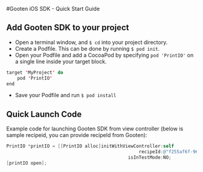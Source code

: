 #Gooten iOS SDK - Quick Start Guide

## Add Gooten SDK to your project

- Open a terminal window, and ```$ cd``` into your project directory.
- Create a Podfile. This can be done by running ```$ pod init```.
- Open your Podfile and add a CocoaPod by specifying ```pod 'PrintIO'``` on a single line inside your target block.
```Java
target 'MyProject' do
	pod 'PrintIO'
end
```
- Save your Podfile and run ```$ pod install```

## Quick Launch Code

Example code for launching Gooten SDK from view controller (below is sample recipeid, you can provide recipeId from Gooten):
```Objective-C
PrintIO *printIO = [[PrintIO alloc]initWithViewController:self 
                                                 recipeId:@"f255af6f-9614-4fe2-aa8b-1b77b936d9d6"
                                             isInTestMode:NO;
[printIO open];
```
